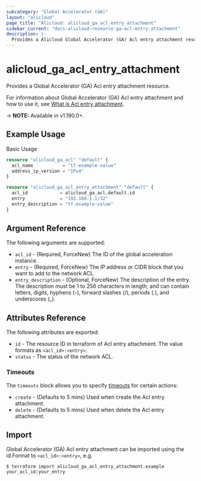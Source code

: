 ```yaml
---
subcategory: "Global Accelerator (GA)"
layout: "alicloud"
page_title: "Alicloud: alicloud_ga_acl_entry_attachment"
sidebar_current: "docs-alicloud-resource-ga-acl-entry-attachment"
description: |-
  Provides a Alicloud Global Accelerator (GA) Acl entry attachment resource.
---
```


# alicloud\_ga\_acl\_entry\_attachment

Provides a Global Accelerator (GA) Acl entry attachment resource.

For information about Global Accelerator (GA) Acl entry attachment and how to use it, see [What is Acl entry attachment](https://www.alibabacloud.com/help/en/global-accelerator/latest/addentriestoacl).

-> **NOTE:** Available in v1.190.0+.

## Example Usage

Basic Usage

```terraform
resource "alicloud_ga_acl" "default" {
  acl_name           = "tf-example-value"
  address_ip_version = "IPv4"
}

resource "alicloud_ga_acl_entry_attachment" "default" {
  acl_id            = alicloud_ga_acl.default.id
  entry             = "192.168.1.1/32"
  entry_description = "tf-example-value"
}
```

## Argument Reference

The following arguments are supported:

* `acl_id` - (Required, ForceNew) The ID of the global acceleration instance.
* `entry` - (Required, ForceNew) The IP address or CIDR block that you want to add to the network ACL.
* `entry_description` - (Optional, ForceNew) The description of the entry. The description must be 1 to 256 characters in length, and can contain letters, digits, hyphens (-), forward slashes (/), periods (.), and underscores (_).

## Attributes Reference

The following attributes are exported:

* `id` - The resource ID in terraform of Acl entry attachment. The value formats as `<acl_id>:<entry>`.
* `status` - The status of the network ACL.

### Timeouts

The `timeouts` block allows you to specify [timeouts](https://www.terraform.io/docs/configuration-0-11/resources.html#timeouts) for certain actions:

* `create` - (Defaults to 5 mins) Used when create the Acl entry attachment.
* `delete` - (Defaults to 5 mins) Used when delete the Acl entry attachment.

## Import

Global Accelerator (GA) Acl entry attachment can be imported using the id.Format to `<acl_id>:<entry>`, e.g.

```
$ terraform import alicloud_ga_acl_entry_attachment.example your_acl_id:your_entry
```
